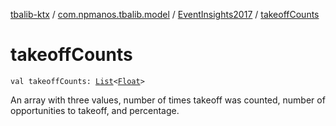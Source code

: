 [tbalib-ktx](../../index.md) / [com.npmanos.tbalib.model](../index.md) / [EventInsights2017](index.md) / [takeoffCounts](./takeoff-counts.md)

# takeoffCounts

`val takeoffCounts: `[`List`](https://kotlinlang.org/api/latest/jvm/stdlib/kotlin.collections/-list/index.html)`<`[`Float`](https://kotlinlang.org/api/latest/jvm/stdlib/kotlin/-float/index.html)`>`

An array with three values, number of times takeoff was counted, number of opportunities to takeoff, and percentage.

